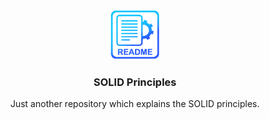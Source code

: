 <br/>
<p align="center">
  <a href="https://github.com/komandar/solid-principles">
    <img src="images/logo.png" alt="Logo" width="80" height="80">
  </a>

<h3 align="center">SOLID Principles</h3>

  <p align="center">
    Just another repository which explains the SOLID principles.
    <br/>
    <br/>
  </p>
</p>

